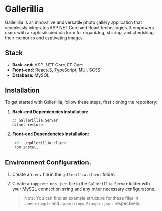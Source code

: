 # Gallerillia

Gallerillia is an innovative and versatile photo gallery application that seamlessly integrates ASP.NET Core and React technologies. It empowers users with a sophisticated platform for organizing, sharing, and cherishing their memories and captivating images.
## Stack

- **Back-end:** ASP .NET Core, EF Core
- **Front-end:** ReactJS, TypeScript, MUI, SCSS
- **Database:** MySQL

## Installation

To get started with Gallerillia, follow these steps, first cloning the repository:

1. **Back-end Dependencies Installation:**

   ```bash
   cd Gallerillia.Server
   dotnet restore
2. **Front-end Dependencies Installation:**

   ```bash
    cd ../gallerillia.client
    npm install
   
## Environment Configuration:

1. Create an `.env` file in the `gallerillia.client` folder.
2. Create an `appsettings.json` file in the `Gallerillia.Server` folder with your MySQL connection string and any other necessary configurations.

    > Note: You can find an example structure for these files in `.env.example` and `appsettings.Example.json`, respectively.

